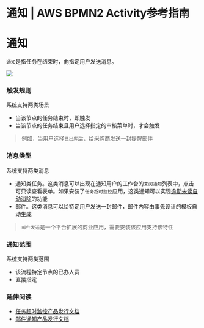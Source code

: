 # 通知 | AWS BPMN2 Activity参考指南

# 通知

`通知`是指任务在结束时，向指定用户发送消息。

![](https://docs.awspaas.com/reference-guide/aws-paas-process-activity-reference-guide/user_task/16.gif)

### 触发规则

系统支持两类场景

  * 当该节点的任务结束时，即触发
  * 当该节点的任务结束且用户选择指定的审核菜单时，才会触发

> 例如，当用户选择`已出库`后，给采购商发送一封提醒邮件

### 消息类型

系统支持两类消息

  * 通知类任务。这类消息可以出现在通知用户的工作台的`未阅通知`列表中，点击可只读查看表单。如果安装了`任务超时监控`应用，这类通知可以实现[逾期未读自动消除](<https://docs.awspaas.com/apps/com.actionsoft.apps.addons.tasktimeout/cfg/clear_task.html>)的功能
  * 邮件。这类消息可以给特定用户发送一封邮件，邮件内容由事先设计的模板自动生成

> `邮件发送`是一个平台扩展的商业应用，需要安装该应用支持该特性

### 通知范围

系统支持两类范围

  * 该流程特定节点的已办人员
  * 直接指定

### 延伸阅读

  * [任务超时监控产品发行文档](<https://docs.awspaas.com/apps/com.actionsoft.apps.addons.tasktimeout/index.html>)
  * [邮件通知产品发行文档](<https://docs.awspaas.com/apps/com.actionsoft.apps.addons.mail/>)